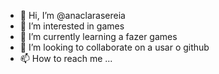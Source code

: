 - 👋 Hi, I’m @anaclarasereia
- 👀 I’m interested in games
- 🌱 I’m currently learning a fazer games
- 💞️ I’m looking to collaborate on a usar o github
- 📫 How to reach me ...

<!---
anaclarasereia/anaclarasereia is a ✨ special ✨ repository because its `README.md` (this file) appears on your GitHub profile.
You can click the Preview link to take a look at your changes.
--->
